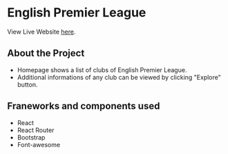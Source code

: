 # English Premier League

View Live Website [here](https://epleague.netlify.app/).

## About the Project
* Homepage shows a list of clubs of English Premier League.
* Additional informations of any club can be viewed by clicking "Explore" button.

## Franeworks and components used
* React
* React Router
* Bootstrap
* Font-awesome


